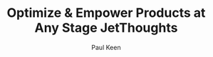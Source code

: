 ---
title: Optimize &amp; Empower Products at Any Stage JetThoughts
description: "Transform your startup with expert services: MVP development, fractional CTO, Rails teams, QA testing. 95% client retention, 540+ projects. Get results ✓"
author: Paul Keen
type: page
slug: services
layout: services

metatags:
  image: og-services.jpg


created_at: 2022-10-10T06:30:10+00:00
---